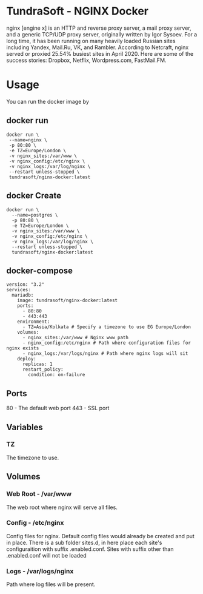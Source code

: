 # TundraSoft - NGINX Docker

nginx [engine x] is an HTTP and reverse proxy server, a mail proxy server, and a generic TCP/UDP proxy server, originally written by Igor Sysoev. For a long time, it has been running on many heavily loaded Russian sites including Yandex, Mail.Ru, VK, and Rambler. According to Netcraft, nginx served or proxied 25.54% busiest sites in April 2020. Here are some of the success stories: Dropbox, Netflix, Wordpress.com, FastMail.FM.

# Usage

You can run the docker image by

## docker run

```
docker run \
 --name=nginx \
 -p 80:80 \
 -e TZ=Europe/London \
 -v nginx_sites:/var/www \
 -v nginx_config:/etc/nginx \
 -v nginx_logs:/var/log/nginx \
 --restart unless-stopped \
 tundrasoft/nginx-docker:latest
```

## docker Create

```
docker run \
  --name=postgres \
  -p 80:80 \
  -e TZ=Europe/London \
  -v nginx_sites:/var/www \
  -v nginx_config:/etc/nginx \
  -v nginx_logs:/var/log/nginx \
  --restart unless-stopped \
  tundrasoft/nginx-docker:latest
```

## docker-compose

```
version: "3.2"
services:
  mariadb:
    image: tundrasoft/nginx-docker:latest
    ports:
      - 80:80
      - 443:443
    environment:
      - TZ=Asia/Kolkata # Specify a timezone to use EG Europe/London
    volumes:
      - nginx_sites:/var/www # Nginx www path
      - nginx_config:/etc/nginx # Path where configuration files for nginx exists
      - nginx_logs:/var/logs/nginx # Path where nginx logs will sit
    deploy:
      replicas: 1
      restart_policy:
        condition: on-failure
```

## Ports

80 - The default web port
443 - SSL port

## Variables

### TZ

The timezone to use.

## Volumes

### Web Root - /var/www

The web root where nginx will serve all files.

### Config - /etc/nginx

Config files for nginx. Default config files would already be created and put in place.
There is a sub folder sites.d, in here place each site's configuraition with suffix .enabled.conf.
Sites with suffix other than .enabled.conf will not be loaded

### Logs - /var/logs/nginx

Path where log files will be present.
